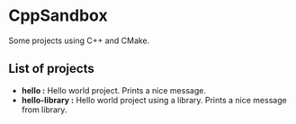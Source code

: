 # CppSandbox

Some projects using C++ and CMake.

## List of projects

* **hello :** Hello world project. Prints a nice message.
* **hello-library :** Hello world project using a library. Prints a nice message from library.
